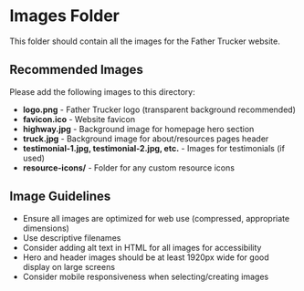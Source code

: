# Images Folder

This folder should contain all the images for the Father Trucker website.

## Recommended Images

Please add the following images to this directory:

- **logo.png** - Father Trucker logo (transparent background recommended)
- **favicon.ico** - Website favicon
- **highway.jpg** - Background image for homepage hero section
- **truck.jpg** - Background image for about/resources pages header
- **testimonial-1.jpg, testimonial-2.jpg, etc.** - Images for testimonials (if used)
- **resource-icons/** - Folder for any custom resource icons

## Image Guidelines

- Ensure all images are optimized for web use (compressed, appropriate dimensions)
- Use descriptive filenames
- Consider adding alt text in HTML for all images for accessibility
- Hero and header images should be at least 1920px wide for good display on large screens
- Consider mobile responsiveness when selecting/creating images
